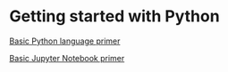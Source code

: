 # Getting started with Python


[Basic Python language primer](language_primer/README.MD)

[Basic Jupyter Notebook primer](jupyter_primer/README.MD)





